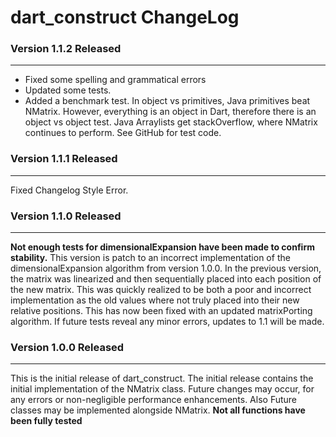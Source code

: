 <h1>dart_construct ChangeLog</h1>
<h3>Version 1.1.2 Released</h3>
<hr>
<ul>
<li>Fixed some spelling and grammatical errors</li>
<li>Updated some tests.</li>
<li>Added a benchmark test. In object vs primitives, Java primitives beat NMatrix. However, everything is an object in Dart, therefore there is an object vs object test. Java Arraylists get stackOverflow, where NMatrix continues to perform. See GitHub for test code.</li>
</ul>
<h3>Version 1.1.1 Released</h3>
<hr>
<p>Fixed Changelog Style Error.</p>
<h3>Version 1.1.0 Released</h3>
<hr>
<p>
<b>Not enough tests for dimensionalExpansion have been made to confirm stability.</b>
This version is patch to an incorrect implementation of the dimensionalExpansion algorithm from
version 1.0.0. In the previous version, the matrix was linearized and then sequentially placed into
each position of the new matrix. This was quickly realized to be both a poor and incorrect implementation as
the old values where not truly placed into their new relative positions. This has now been fixed with an updated
matrixPorting algorithm. If future tests reveal any minor errors, updates to 1.1 will be made. 
</p>
<h3>Version 1.0.0 Released</h3>
<hr>
<p>
This is the initial release of dart_construct. The initial release contains the initial implementation of the NMatrix class. 
Future changes may occur, for any errors or non-negligible performance enhancements. Also Future classes may be implemented alongside NMatrix.
<b>Not all functions have been fully tested</b>
</p>


